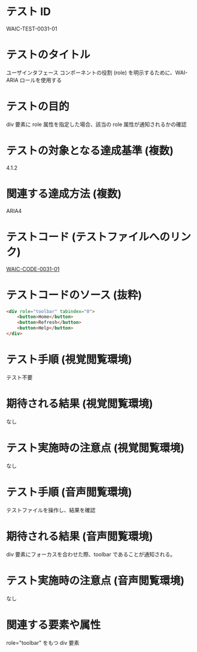 

# テスト ID
WAIC-TEST-0031-01

# テストのタイトル
ユーザインタフェース コンポーネントの役割 (role) を明示するために、WAI-ARIA ロールを使用する

# テストの目的
div 要素に role 属性を指定した場合、該当の role 属性が通知されるかの確認

# テストの対象となる達成基準 (複数)
4.1.2

# 関連する達成方法 (複数)
ARIA4

# テストコード (テストファイルへのリンク)
[WAIC-CODE-0031-01](https://waic.github.io/as_test/WAIC-CODE/WAIC-CODE-0031-01.html)

# テストコードのソース (抜粋)
```html
<div role="toolbar" tabindex="0">
    <button>Home</button>
    <button>Refresh</button>
    <button>Help</button>
</div>
```

# テスト手順 (視覚閲覧環境)
テスト不要

# 期待される結果 (視覚閲覧環境)
なし

# テスト実施時の注意点 (視覚閲覧環境)
なし

# テスト手順 (音声閲覧環境)
テストファイルを操作し、結果を確認

# 期待される結果 (音声閲覧環境)
div 要素にフォーカスを合わせた際、toolbar であることが通知される。

# テスト実施時の注意点 (音声閲覧環境)
なし

# 関連する要素や属性
role="toolbar" をもつ div 要素


